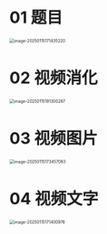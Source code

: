 # 01 题目

<img src="https://cvp.oss-cn-shanghai.aliyuncs.com/202501151714272.png" alt="image-20250115171435220" style="zoom:50%;" />



# 02 视频消化

<img src="https://cvp.oss-cn-shanghai.aliyuncs.com/202501151913667.png" alt="image-20250115191300287" style="zoom:50%;" />



# 03 视频图片

<img src="https://cvp.oss-cn-shanghai.aliyuncs.com/202501151734201.png" alt="image-20250115173457063" style="zoom:50%;" />





# 04 视频文字

<img src="https://cvp.oss-cn-shanghai.aliyuncs.com/202501151714154.png" alt="image-20250115171400976" style="zoom:50%;" />